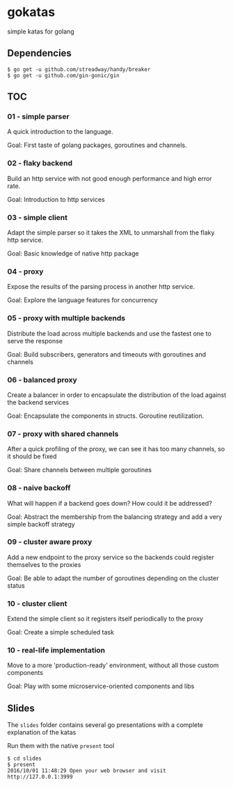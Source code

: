 gokatas
====

simple katas for golang

## Dependencies

	$ go get -u github.com/streadway/handy/breaker
	$ go get -u github.com/gin-gonic/gin

## TOC

### 01 - simple parser

A quick introduction to the language.

Goal: First taste of golang packages, goroutines and channels.

### 02 - flaky backend

Build an http service with not good enough performance and high error rate.

Goal: Introduction to http services

### 03 - simple client

Adapt the simple parser so it takes the XML to unmarshall from the flaky http service.

Goal: Basic knowledge of native http package

### 04 - proxy

Expose the results of the parsing process in another http service.

Goal: Explore the language features for concurrency

### 05 - proxy with multiple backends

Distribute the load across multiple backends and use the fastest one to serve the response

Goal: Build subscribers, generators and timeouts with goroutines and channels

### 06 - balanced proxy

Create a balancer in order to encapsulate the distribution of the load against the backend services

Goal: Encapsulate the components in structs. Goroutine reutilization.

### 07 - proxy with shared channels

After a quick profiling of the proxy, we can see it has too many channels, so it should be fixed

Goal: Share channels between multiple goroutines

### 08 - naive backoff

What will happen if a backend goes down? How could it be addressed?

Goal: Abstract the membership from the balancing strategy and add a very simple backoff strategy

### 09 - cluster aware proxy

Add a new endpoint to the proxy service so the backends could register themselves to the proxies

Goal: Be able to adapt the number of goroutines depending on the cluster status

### 10 - cluster client

Extend the simple client so it registers itself periodically to the proxy

Goal: Create a simple scheduled task

### 10 - real-life implementation

Move to a more 'production-ready' environment, without all those custom components

Goal: Play with some microservice-oriented components and libs

## Slides

The `slides` folder contains several go presentations with a complete explanation of the katas

Run them with the native `present` tool

	$ cd slides
	$ present
	2016/10/01 11:48:29 Open your web browser and visit http://127.0.0.1:3999
